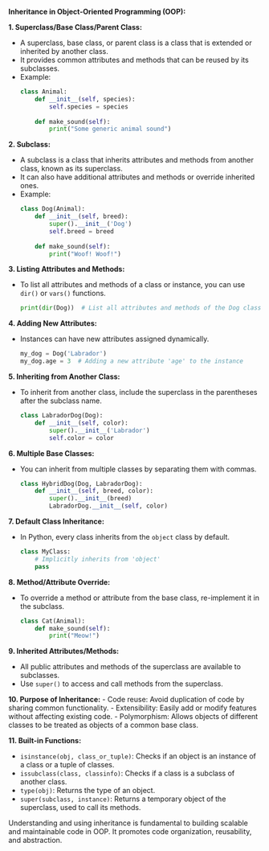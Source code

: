 **Inheritance in Object-Oriented Programming (OOP):**

**1. Superclass/Base Class/Parent Class:**
   - A superclass, base class, or parent class is a class that is extended or inherited by another class.
   - It provides common attributes and methods that can be reused by its subclasses.
   - Example: 
     ```python
     class Animal:
         def __init__(self, species):
             self.species = species
         
         def make_sound(self):
             print("Some generic animal sound")
     ```

**2. Subclass:**
   - A subclass is a class that inherits attributes and methods from another class, known as its superclass.
   - It can also have additional attributes and methods or override inherited ones.
   - Example:
     ```python
     class Dog(Animal):
         def __init__(self, breed):
             super().__init__('Dog')
             self.breed = breed
         
         def make_sound(self):
             print("Woof! Woof!")
     ```

**3. Listing Attributes and Methods:**
   - To list all attributes and methods of a class or instance, you can use `dir()` or `vars()` functions.
     ```python
     print(dir(Dog))  # List all attributes and methods of the Dog class
     ```

**4. Adding New Attributes:**
   - Instances can have new attributes assigned dynamically.
     ```python
     my_dog = Dog('Labrador')
     my_dog.age = 3  # Adding a new attribute 'age' to the instance
     ```

**5. Inheriting from Another Class:**
   - To inherit from another class, include the superclass in the parentheses after the subclass name.
     ```python
     class LabradorDog(Dog):
         def __init__(self, color):
             super().__init__('Labrador')
             self.color = color
     ```

**6. Multiple Base Classes:**
   - You can inherit from multiple classes by separating them with commas.
     ```python
     class HybridDog(Dog, LabradorDog):
         def __init__(self, breed, color):
             super().__init__(breed)
             LabradorDog.__init__(self, color)
     ```

**7. Default Class Inheritance:**
   - In Python, every class inherits from the `object` class by default.
     ```python
     class MyClass:
         # Implicitly inherits from 'object'
         pass
     ```

**8. Method/Attribute Override:**
   - To override a method or attribute from the base class, re-implement it in the subclass.
     ```python
     class Cat(Animal):
         def make_sound(self):
             print("Meow!")
     ```

**9. Inherited Attributes/Methods:**
   - All public attributes and methods of the superclass are available to subclasses.
   - Use `super()` to access and call methods from the superclass.

**10. Purpose of Inheritance:**
    - Code reuse: Avoid duplication of code by sharing common functionality.
    - Extensibility: Easily add or modify features without affecting existing code.
    - Polymorphism: Allows objects of different classes to be treated as objects of a common base class.

**11. Built-in Functions:**
   - `isinstance(obj, class_or_tuple)`: Checks if an object is an instance of a class or a tuple of classes.
   - `issubclass(class, classinfo)`: Checks if a class is a subclass of another class.
   - `type(obj)`: Returns the type of an object.
   - `super(subclass, instance)`: Returns a temporary object of the superclass, used to call its methods.

Understanding and using inheritance is fundamental to building scalable and maintainable code in OOP. It promotes code organization, reusability, and abstraction.
